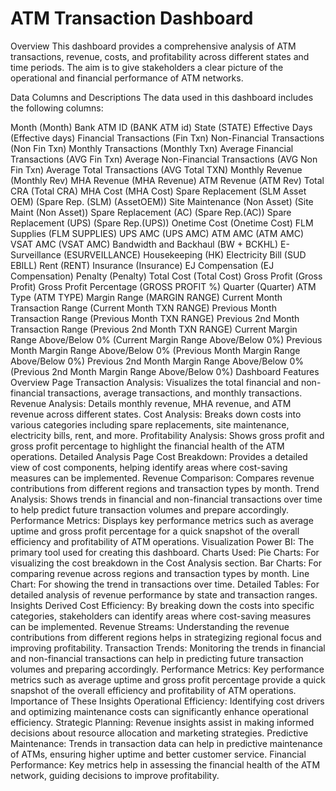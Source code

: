# ATM Transaction Dashboard

Overview
This dashboard provides a comprehensive analysis of ATM transactions, revenue, costs, and profitability across different states and time periods. The aim is to give stakeholders a clear picture of the operational and financial performance of ATM networks.

Data Columns and Descriptions
The data used in this dashboard includes the following columns:

Month (Month)
Bank ATM ID (BANK ATM id)
State (STATE)
Effective Days (Effective days)
Financial Transactions (Fin Txn)
Non-Financial Transactions (Non Fin Txn)
Monthly Transactions (Monthly Txn)
Average Financial Transactions (AVG Fin Txn)
Average Non-Financial Transactions (AVG Non Fin Txn)
Average Total Transactions (AVG Total TXN)
Monthly Revenue (Monthly Rev)
MHA Revenue (MHA Revenue)
ATM Revenue (ATM Rev)
Total CRA (Total CRA)
MHA Cost (MHA Cost)
Spare Replacement (SLM Asset OEM) (Spare Rep. (SLM) (AssetOEM))
Site Maintenance (Non Asset) (Site Maint (Non Asset))
Spare Replacement (AC) (Spare Rep.(AC))
Spare Replacement (UPS) (Spare Rep.(UPS))
Onetime Cost (Onetime Cost)
FLM Supplies (FLM SUPPLIES)
UPS AMC (UPS AMC)
ATM AMC (ATM AMC)
VSAT AMC (VSAT AMC)
Bandwidth and Backhaul (BW + BCKHL)
E-Surveillance (ESURVEILLANCE)
Housekeeping (HK)
Electricity Bill (SUD EBILL)
Rent (RENT)
Insurance (Insurance)
EJ Compensation (EJ Compensation)
Penalty (Penalty)
Total Cost (Total Cost)
Gross Profit (Gross Profit)
Gross Profit Percentage (GROSS PROFIT %)
Quarter (Quarter)
ATM Type (ATM TYPE)
Margin Range (MARGIN RANGE)
Current Month Transaction Range (Current Month TXN RANGE)
Previous Month Transaction Range (Previous Month TXN RANGE)
Previous 2nd Month Transaction Range (Previous 2nd Month TXN RANGE)
Current Margin Range Above/Below 0% (Current Margin Range Above/Below 0%)
Previous Month Margin Range Above/Below 0% (Previous Month Margin Range Above/Below 0%)
Previous 2nd Month Margin Range Above/Below 0% (Previous 2nd Month Margin Range Above/Below 0%)
Dashboard Features
Overview Page
Transaction Analysis: Visualizes the total financial and non-financial transactions, average transactions, and monthly transactions.
Revenue Analysis: Details monthly revenue, MHA revenue, and ATM revenue across different states.
Cost Analysis: Breaks down costs into various categories including spare replacements, site maintenance, electricity bills, rent, and more.
Profitability Analysis: Shows gross profit and gross profit percentage to highlight the financial health of the ATM operations.
Detailed Analysis Page
Cost Breakdown: Provides a detailed view of cost components, helping identify areas where cost-saving measures can be implemented.
Revenue Comparison: Compares revenue contributions from different regions and transaction types by month.
Trend Analysis: Shows trends in financial and non-financial transactions over time to help predict future transaction volumes and prepare accordingly.
Performance Metrics: Displays key performance metrics such as average uptime and gross profit percentage for a quick snapshot of the overall efficiency and profitability of ATM operations.
Visualization
Power BI: The primary tool used for creating this dashboard.
Charts Used:
Pie Charts: For visualizing the cost breakdown in the Cost Analysis section.
Bar Charts: For comparing revenue across regions and transaction types by month.
Line Chart: For showing the trend in transactions over time.
Detailed Tables: For detailed analysis of revenue performance by state and transaction ranges.
Insights Derived
Cost Efficiency: By breaking down the costs into specific categories, stakeholders can identify areas where cost-saving measures can be implemented.
Revenue Streams: Understanding the revenue contributions from different regions helps in strategizing regional focus and improving profitability.
Transaction Trends: Monitoring the trends in financial and non-financial transactions can help in predicting future transaction volumes and preparing accordingly.
Performance Metrics: Key performance metrics such as average uptime and gross profit percentage provide a quick snapshot of the overall efficiency and profitability of ATM operations.
Importance of These Insights
Operational Efficiency: Identifying cost drivers and optimizing maintenance costs can significantly enhance operational efficiency.
Strategic Planning: Revenue insights assist in making informed decisions about resource allocation and marketing strategies.
Predictive Maintenance: Trends in transaction data can help in predictive maintenance of ATMs, ensuring higher uptime and better customer service.
Financial Performance: Key metrics help in assessing the financial health of the ATM network, guiding decisions to improve profitability.
